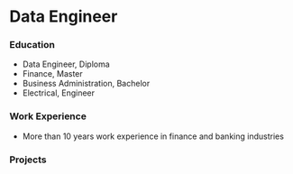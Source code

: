 # Data Engineer

### Education
- Data Engineer, Diploma
- Finance, Master
- Business Administration, Bachelor
- Electrical, Engineer

### Work Experience
- More than 10 years work experience in finance and banking industries

### Projects



